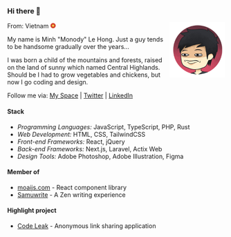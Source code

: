 ### Hi there 👋

<img src="./assets/me.png" align="right" height="128" />

From: Vietnam <img src="./assets/flag-vn.png" height="12" />

My name is Minh "Monody" Le Hong. Just a guy
tends to be handsome gradually over the years…

I was born a child of the mountains and forests,
raised on the land of sunny which named Central Highlands.
Should be I had to grow vegetables and chickens,
but now I go coding and design.

Follow me via: [My Space] | [Twitter] | [LinkedIn]

[My Space]: https://www.minhle.space/
[Twitter]: https://twitter.com/MonodyLe
[LinkedIn]: https://www.linkedin.com/in/monodyle/

#### Stack

- *Programming Languages:* JavaScript, TypeScript, PHP, Rust
- *Web Development:* HTML, CSS, TailwindCSS
- *Front-end Frameworks:* React, jQuery
- *Back-end Frameworks:* Next.js, Laravel, Actix Web
- *Design Tools:* Adobe Photoshop, Adobe Illustration, Figma

#### Member of
- [moaijs.com] - React component library
- [Samuwrite] - A Zen writing experience

[moaijs.com]: https://moaijs.com/
[Samuwrite]: https://samuwrite.com/

#### Highlight project
- [Code Leak] - Anonymous link sharing application

[Code Leak]: https://codeleak.me
